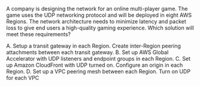 A company is designing the network for an online multi-player game. The game uses the UDP networking protocol and will be deployed in eight AWS Regions. The network architecture needs to minimize latency and packet loss to give end users a high-quality gaming experience. Which solution will meet these requirements? 

A. Setup a transit gateway in each Region. Create inter-Region peering attachments between each transit gateway. 
B. Set up AWS Global Accelerator with UDP listeners and endpoint groups in each Region. 
C. Set up Amazon CloudFront with UDP turned on. Configure an origin in each Region. 
D. Set up a VPC peering mesh between each Region. Turn on UDP for each VPC